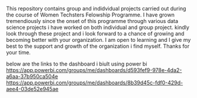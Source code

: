 This repository contains group and indidvidual projects carried out during the course of Women Techsters Felowship Programme.
I have grown tremendiously since the onset of this programme through various data science projects i have worked on both individual and group project. kindly look through these project and i look forward to a chance of growing and becoming better with your organization. I am open to learning and I give my best to the support and growth of the organization i find myself. Thanks for your time.

below are the links to the dashboard i biult using power bi
https://app.powerbi.com/groups/me/dashboards/d593fef9-978e-4da2-a6aa-37b950ca504e
https://app.powerbi.com/groups/me/dashboards/8b39d45c-fdf0-429d-aee4-03de52e945ae
